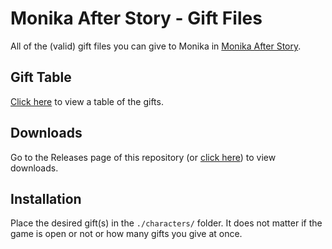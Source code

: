 # Monika After Story - Gift Files
All of the (valid) gift files you can give to Monika in [Monika After Story](https://monikaafterstory.com).

## Gift Table
[Click here](https://github.com/Monika-After-Story/MonikaModDev/wiki/All-Features-%5BSPOILERS%5D#gifts) to view a table of the gifts.

## Downloads
Go to the Releases page of this repository (or [click here](https://github.com/Auratmos/Monika-After-Story-Gift-Files/releases/latest)) to view downloads.

## Installation
Place the desired gift(s) in the `./characters/` folder. It does not matter if the game is open or not or how many gifts you give at once.
